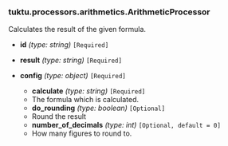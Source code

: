 ### tuktu.processors.arithmetics.ArithmeticProcessor
Calculates the result of the given formula.

  * **id** *(type: string)* `[Required]`

  * **result** *(type: string)* `[Required]`

  * **config** *(type: object)* `[Required]`

    * **calculate** *(type: string)* `[Required]`
    - The formula which is calculated.

    * **do_rounding** *(type: boolean)* `[Optional]`
    - Round the result

    * **number_of_decimals** *(type: int)* `[Optional, default = 0]`
    - How many figures to round to.

